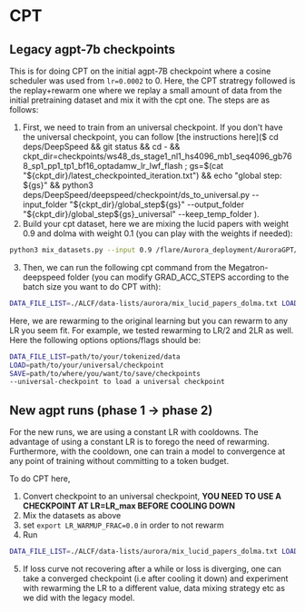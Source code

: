 # CPT
## Legacy agpt-7b checkpoints
This is for doing CPT on the initial agpt-7B checkpoint where a cosine scheduler was used from `lr=0.0002` to 0. Here, the CPT stratregy followed is the replay+rewarm one where we replay a small amount of data from the initial pretraining dataset and mix it with the cpt one. The steps are as follows:
1. First, we need to train from an universal checkpoint. If you don't have the universal checkpoint, you can follow [the instructions here]($ cd deps/DeepSpeed && git status && cd - && ckpt_dir=checkpoints/ws48_ds_stage1_nl1_hs4096_mb1_seq4096_gb768_sp1_pp1_tp1_bf16_optadamw_lr_lwf_flash ; gs=$(cat "${ckpt_dir}/latest_checkpointed_iteration.txt") && echo "global step: ${gs}" && python3 deps/DeepSpeed/deepspeed/checkpoint/ds_to_universal.py --input_folder "${ckpt_dir}/global_step${gs}" --output_folder "${ckpt_dir}/global_step${gs}_universal" --keep_temp_folder
).
2. Build your cpt dataset, here we are mixing the lucid papers with weight 0.9 and dolma with weight 0.1 (you can play with the weights if needed):
```bash
python3 mix_datasets.py --input 0.9 /flare/Aurora_deployment/AuroraGPT/datasets/papers/papers.txt 0.1 /flare/Aurora_deployment/AuroraGPT/datasets/dolma/dolma_v1_7_file_list_v2.txt > ${debug_dir}/Megatron-DeepSpeed/ALCF/data-lists/aurora/mix_lucid_papers09_dolma01.txt
```
3. Then, we can run the following cpt command from the Megatron-deepspeed folder (you can modify GRAD_ACC_STEPS according to the batch size you want to do CPT with):
```bash
DATA_FILE_LIST=./ALCF/data-lists/aurora/mix_lucid_papers_dolma.txt LOAD=/flare/AuroraGPT/AuroraGPT-v0/checkpoint-copies/checkpoints/ws768_ds_stage1_nl32_hs4096_mb1_seq4096_gb3072_sp1_pp1_tp1_bf16_optadamw_lr_lwf_flash TRAIN_TOKENS=$((22*10**9)) GRAD_ACC_STEPS=16 LR=0.0002 LR_WARMUP_FRACTION=0.01 bash train_alcf.sh --universal-checkpoint --finetune
```
Here, we are rewarming to the original learning but you can rewarm to any LR you seem fit. For example, we tested rewarming to LR/2 and 2LR as well.
Here the following options options/flags should be:
```bash
DATA_FILE_LIST=path/to/your/tokenized/data
LOAD=path/to/your/universal/checkpoint
SAVE=path/to/where/you/want/to/save/checkpoints
--universal-checkpoint to load a universal checkpoint
```
## New agpt runs (phase 1 -> phase 2)
For the new runs, we are using a constant LR with cooldowns. The advantage of using a constant LR is to forego the need of rewarming. Furthermore, with the cooldown, one can train a model to convergence at any point of training without committing to a token budget.

To do CPT here, 
1. Convert checkpoint to an universal checkpoint, **YOU NEED TO USE A CHECKPOINT AT LR=LR_max BEFORE COOLING DOWN**
2.  Mix the datasets as above
3. set `export LR_WARMUP_FRAC=0.0` in order to not rewarm
4. Run
```bash
DATA_FILE_LIST=./ALCF/data-lists/aurora/mix_lucid_papers_dolma.txt LOAD=/flare/AuroraGPT/AuroraGPT-v0/checkpoint-copies/checkpoints/ws768_ds_stage1_nl32_hs4096_mb1_seq4096_gb3072_sp1_pp1_tp1_bf16_optadamw_lr_lwf_flash TRAIN_TOKENS=$((22*10**9)) GRAD_ACC_STEPS=16 LR=0.0002 LR_DECAY_STYLE=constant bash train_alcf.sh --universal-checkpoint --finetune --lr_constant_plus_cooldown 
```
5. If loss curve not recovering after a while or loss is diverging, one can take a converged checkpoint (i.e after cooling it down) and experiment with rewarming the LR to a different value, data mixing strategy etc as we did with the legacy model.
